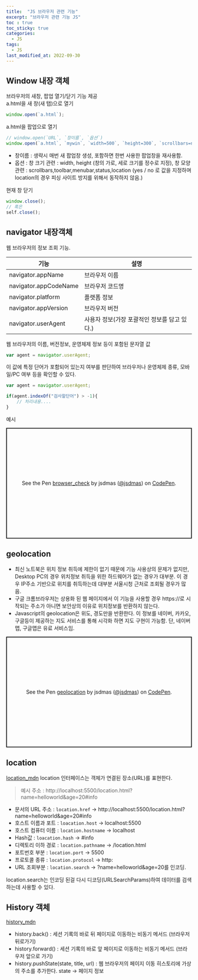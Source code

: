 ```yaml
---
title:  "JS 브라우저 관련 기능"
excerpt: "브라우저 관련 기능 JS"
toc : true
toc_sticky: true
categories:
  - JS
tags:
  - JS
last_modified_at: 2022-09-30
---
```

## Window 내장 객체
  
브라우저의 새창, 팝업 열기/닫기 기능 제공  
a.html을 새 창(새 탭)으로 열기
```js
window.open(`a.html`);
```
a.html을 팝업으로 열기
```js
// window.open(`URL`, `창이름`, `옵션`)
window.open(`a.html`, `mywin`, `width=500`, `height=300`, `scrollbars=no`, `toolbar=no`, `menubar=no`, `status=no`, `location=no`);
```
- 창이름 : 생략시 매번 새 팝업창 생성, 포함하면 한번 사용한 팝업창을 재사용함.
- 옵션 : 창 크기 관련 : width, height (창의 가로, 세로 크기를 정수로 지정), 창 모양 관련 : scrollbars,toolbar,menubar,status,location (yes / no 로 값을 지정하며 location의 경우 피싱 사이트 방지를 위해서 동작하지 않음.)
  
현재 창 닫기
```js
window.close();
// 혹은
self.close();
```

## navigator 내장객체
웹 브라우저의 정보 조회 기능.

| 기능                  | 설명                                         |
| --------------------- | -------------------------------------------- |
| navigator.appName     | 브라우저 이름                                |
| navigator.appCodeName | 브라우저 코드명                              |
| navigator.platform    | 플랫폼 정보                                  |
| navigator.appVersion  | 브라우저 버전                                |
| navigator.userAgent   | 사용자 정보(가장 포괄적인 정보를 담고 있다.) |

웹 브라우저의 이름, 버전정보, 운영체제 정보 등이 포함된 문자열 값
```js
var agent = navigator.userAgent;
```
이 값에 특정 단어가 포함되어 있는지 여부를 판단하여 브라우저나 운영체제 종류, 모바일/PC 여부 등을 확인할 수 있다.
```js
var agent = navigator.userAgent;

if(agent.indexOf("검사할단어") > -1){
    // 처리내용....
}
```

예시
<p class="codepen" data-height="300" data-default-tab="html,result" data-slug-hash="JjvvjmR" data-user="jsdmas" style="height: 300px; box-sizing: border-box; display: flex; align-items: center; justify-content: center; border: 2px solid; margin: 1em 0; padding: 1em;">
  <span>See the Pen <a href="https://codepen.io/jsdmas/pen/JjvvjmR">
  browser_check</a> by jsdmas (<a href="https://codepen.io/jsdmas">@jsdmas</a>)
  on <a href="https://codepen.io">CodePen</a>.</span>
</p>
<script async src="https://cpwebassets.codepen.io/assets/embed/ei.js"></script>

## geolocation
- 최신 노트북은 위치 정보 취득에 제한이 없기 때문에 기능 사용상의 문제가 없지만, Desktop PC의 경우 위치정보 취득을 위한 하드웨어가 없는 경우가 대부분. 이 경우 IP주소 기반으로 위치를 취득하는데 대부분 서울시청 근처로 조회될 경우가 많음.
- 구글 크롬브라우저는 상용화 된 웹 페이지에서 이 기능을 사용할 경우 https://로 시작되는 주소가 아니면 보안상의 이유로 위치정보를 반환하지 않는다.
- Javascript의 geolocation은 위도, 경도만을 반환한다. 이 정보를 네이버, 카카오, 구글등이 제공하는 지도 서비스를 통해 시각화 하면 지도 구현이 가능함. 단, 네이버 맵, 구글맵은 유료 서비스임.

<p class="codepen" data-height="300" data-default-tab="html,result" data-slug-hash="jOxxOQJ" data-user="jsdmas" style="height: 300px; box-sizing: border-box; display: flex; align-items: center; justify-content: center; border: 2px solid; margin: 1em 0; padding: 1em;">
  <span>See the Pen <a href="https://codepen.io/jsdmas/pen/jOxxOQJ">
  geolocation</a> by jsdmas (<a href="https://codepen.io/jsdmas">@jsdmas</a>)
  on <a href="https://codepen.io">CodePen</a>.</span>
</p>
<script async src="https://cpwebassets.codepen.io/assets/embed/ei.js"></script>

## location
[location_mdn](https://developer.mozilla.org/ko/docs/Web/API/Location)
location 인터페이스는 객체가 연결된 장소(URL)를 표현한다.  
>예시 주소 : http://localhost:5500/location.html?name=helloworld&age=20#info
- 문서의 URL 주소 : `location.href` -> http://localhost:5500/location.html?name=helloworld&age=20#info
- 호스트 이름과 포트 : `loacation.host` -> localhost:5500
- 호스트 컴퓨터 이름 : `location.hostname` -> localhost
- Hash값 : `loacation.hash` -> #info
- 디렉토리 이하 경로 : `location.pathname` -> /location.html
- 포트번호 부분 : `location.port` -> 5500
- 프로토콜 종류 : `location.protocol` -> http:
- URL 조회부분 : `location.search` -> ?name=helloworld&age=20를 인코딩.
  
location.search는 인코딩 된걸 다시 디코딩(URLSearchParams)하여 데이터를 검색하는데 사용할 수 있다.

## History 객체
[history_mdn](https://developer.mozilla.org/ko/docs/Web/API/History)
- history.back() : 세션 기록의 바로 뒤 페이지로 이동하는 비동기 메서드 (브라우저 뒤로가기)
- history.forward() : 세션 기록의 바로 앞 페이지로 이동하는 비동기 메서드 (브라우저 앞으로 가기)
- history.pushState(state, title, url) : 웹 브라우저의 페이지 이동 히스토리에 가상의 주소를 추가한다. state -> 페이지 정보
